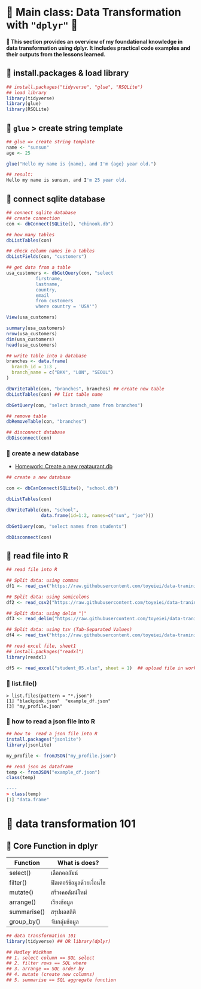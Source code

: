 # 💾 Main class: Data Transformation with `"dplyr"` 🌻
**📝 This section provides an overview of my foundational knowledge in data transformation using dplyr. It includes practical code examples and their outputs from the lessons learned.**
## 🔐 install.packages & load library
```r
## install.packages("tidyverse", "glue", "RSQLite")
## load library
library(tidyverse)
library(glue)
library(RSQLite)
```
## 🔐 `glue` > create string template
```r
## glue => create string template
name <- "sunsun"
age <- 25

glue("Hello my name is {name}, and I'm {age} year old.")

## result:
Hello my name is sunsun, and I'm 25 year old.
```
## 🔐 connect sqlite database
```r
## connect sqlite database
## create connection
con <- dbConnect(SQLite(), "chinook.db")

## how many tables
dbListTables(con)

## check column names in a tables
dbListFields(con, "customers")

## get data from a table 
usa_customers <- dbGetQuery(con, "select 
           firstname,
           lastname, 
           country, 
           email
           from customers
           where country = 'USA'")

View(usa_customers)

summary(usa_customers)
nrow(usa_customers)
dim(usa_customers)
head(usa_customers)

## write table into a database 
branches <- data.frame(
  branch_id = 1:3 ,
  branch_name = c("BKK", "LON", "SEOUL")
)

dbWriteTable(con, "branches", branches) ## create new table
dbListTables(con) ## list table name

dbGetQuery(con, "select branch_name from branches")

## remove table
dbRemoveTable(con, "branches")

## disconnect database
dbDisconnect(con)
```
### 📩 create a new database
- [Homework: Create a new reataurant.db](https://github.com/datateathyme/Data-science-bootcamp-batch10/blob/main/Data-Transformation/Homework/create_a_new_restuarant.md)
```r
## create a new database 

con <- dbCanConnect(SQLite(), "school.db")

dbListTables(con)

dbWriteTable(con, "school", 
             data.frame(id=1:2, names=c("sun", "joe")))

dbGetQuery(con, "select names from students")

dbDisconnect(con)
```
## 🔐 read file into R
```r
## read file into R

## Split data: using commas
df1 <- read_csv("https://raw.githubusercontent.com/toyeiei/data-traninig/refs/heads/main/student_01.csv")

## Split data: using semicolons
df2 <- read_csv2("https://raw.githubusercontent.com/toyeiei/data-traninig/refs/heads/main/student_02.csv")

## Split data: using delim "|"
df3 <- read_delim("https://raw.githubusercontent.com/toyeiei/data-traninig/refs/heads/main/student_03.txt", delim = "|")

## Split data: using tsv (Tab-Separated Values)
df4 <- read_tsv("https://raw.githubusercontent.com/toyeiei/data-traninig/refs/heads/main/student_04.tsv")

## read excel file, sheet1
## install.packages("readxl")
library(readxl)

df5 <- read_excel("student_05.xlsx", sheet = 1)  ## upload file in working directory ก่อน
```
### 📩 list.file()
```
> list.files(pattern = "*.json")
[1] "blackpink.json"  "example_df.json"
[3] "my_profile.json"
```
### 📩 how to  read a json file into R
```r
## how to  read a json file into R
install.packages("jsonlite")
library(jsonlite)

my_profile <- fromJSON("my_profile.json")
```
```r
## read json as dataframe
temp <- fromJSON("example_df.json")
class(temp)

----
> class(temp)
[1] "data.frame"
```
# 🔐 data transformation 101
## 🔐 Core Function in dplyr
| **Function** | **What is does?** | 
|---|---|
| select() | เลือกคอลัมน์ | 
| filter() | ฟิลเตอร์ข้อมูลด้วยเงื่อนไข | 
| mutate() | สร้างคอลัมน์ใหม่ | 
| arrange() | เรียงข้อมูล | 
| summarise() | สรุปผลสถิติ | 
| group_by() | จับกลุ่มข้อมูล | 

```r
## data transformation 101
library(tidyverse) ## OR library(dplyr)

## Hadley Wickham
## 1. select column == SQL select
## 2. filter rows == SQL where
## 3. arrange == SQL order by
## 4. mutate (create new columns)
## 5. summarise == SQL aggregate function
```
